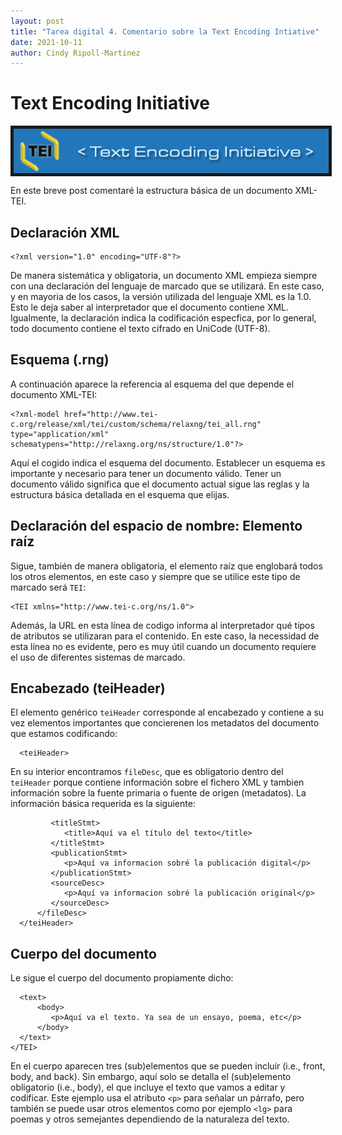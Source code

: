 ```yaml
---
layout: post
title: "Tarea digital 4. Comentario sobre la Text Encoding Intiative"
date: 2021-10-11
author: Cindy Ripoll-Martinez
---
```


# Text Encoding Initiative 
<img src="/assets/images/img/004.png" align="center" border="5px solid #000000">
<br> 

En este breve post comentaré la estructura básica de un documento XML-TEI. 

## Declaración XML

```
<?xml version="1.0" encoding="UTF-8"?>
```
De manera sistemática y obligatoria, un documento XML empieza siempre con una declaración del lenguaje de marcado que se utilizará. En este caso, y en mayoria de los casos, la versión utilizada del lenguaje XML es la 1.0. Esto le deja saber al interpretador que el documento contiene XML. Igualmente, la declaración indica la codificación especfica, por lo general, todo documento contiene el texto cifrado en UniCode (UTF-8). 

## Esquema (.rng)

A continuación aparece la referencia al esquema del que depende el documento XML-TEI: 

```
<?xml-model href="http://www.tei-c.org/release/xml/tei/custom/schema/relaxng/tei_all.rng" type="application/xml" schematypens="http://relaxng.org/ns/structure/1.0"?>
```

Aquí el cogido indica el esquema del documento. Establecer un esquema es importante y necesario para tener un documento válido. Tener un documento válido significa que el documento actual sigue las reglas y la estructura básica detallada en el esquema que elijas. 

## Declaración del espacio de nombre: Elemento raíz 

Sigue, también de manera obligatoria, el elemento raíz que englobará todos los otros elementos, en este caso y siempre que se utilice este tipo de marcado será `TEI`:

```
<TEI xmlns="http://www.tei-c.org/ns/1.0">
```

Además, la URL en esta línea de codigo informa al interpretador qué tipos de atributos se utilizaran para el contenido. En este caso, la necessidad de esta línea no es evidente, pero es muy útil cuando un documento requiere el uso de diferentes sistemas de marcado.  

## Encabezado (teiHeader) 

El elemento genérico `teiHeader` corresponde al encabezado y contiene a su vez elementos importantes que concierenen los metadatos del documento que estamos codificando:

```
  <teiHeader>
```

En su interior encontramos `fileDesc`, que es obligatorio dentro del `teiHeader` porque contiene información sobre el fichero XML y tambien información sobre la fuente primaria o fuente de origen (metadatos). La información básica requerida es la siguiente:

```
         <titleStmt>
            <title>Aquí va el título del texto</title>
         </titleStmt>
         <publicationStmt>
            <p>Aquí va informacion sobré la publicación digital</p>
         </publicationStmt>
         <sourceDesc>
            <p>Aquí va informacion sobré la publicación original</p>
         </sourceDesc>
      </fileDesc>
  </teiHeader>
```

## Cuerpo del documento 

Le sigue el cuerpo del documento propiamente dicho: 

```
  <text>
      <body>
         <p>Aquí va el texto. Ya sea de un ensayo, poema, etc</p>
      </body>
  </text>
</TEI>
```
En el cuerpo aparecen tres (sub)elementos que se pueden incluir (i.e., front, body, and back). Sin embargo, aquí solo se detalla el (sub)elemento obligatorio (i.e., body), el que incluye el texto que vamos a editar y codificar. Este ejemplo usa el atributo `<p>` para señalar un párrafo, pero también se puede usar otros elementos como por ejemplo `<lg>` para poemas y otros semejantes dependiendo de la naturaleza del texto. 
